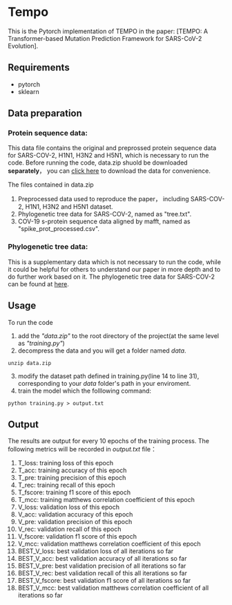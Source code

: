 # Tempo

This is the Pytorch implementation of TEMPO in the paper: [TEMPO: A Transformer-based Mutation Prediction Framework for SARS-CoV-2 Evolution]. 

## Requirements
- pytorch
- sklearn

## Data preparation

### Protein sequence data:

This data file contains the original and preprossed protein sequence data for SARS-COV-2, H1N1, H3N2 and H5N1, which is necessary to run the code. Before running the code, data.zip shuold be downloaded **separately**， you can [click here](https://github.com/ZJUDataIntelligence/Tempo/raw/main/data.zip) to download the data for convenience.

The files contained in data.zip
1. Preprocessed data used to reproduce the paper， including SARS-COV-2, H1N1, H3N2 and H5N1 dataset.
2. Phylogenetic tree data for SARS-COV-2, named as "tree.txt".
3. COV-19 s-protein sequence data aligned by mafft, named as "spike_prot_processed.csv".

### Phylogenetic tree data:
This is a supplementary data which is not necessary to run the code, while it could be helpful for others to understand our paper in more depth and to do further work based on it. The  phylogenetic tree data for SARS-COV-2 can be found at [here](https://ngdc.cncb.ac.cn/ncov/variation/tree).



## Usage
To run the code
1. add the *"data.zip"* to the root directory of the project(at the same level as *"training.py"*)
2. decompress the data and you will get a folder named *data*.

`unzip data.zip`

3. modify the dataset path defined in training.py(line 14 to line 31), corresponding to your *data* folder's path in your enviroment.
4. train the model which the folllowing command:

`python training.py > output.txt`

## Output
The results are output for every 10 epochs of the training process. The following metrics will be recorded in *output.txt* file：
1. T_loss: training loss of this epoch
2. T_acc: training accuracy of this epoch
3. T_pre: training precision of this epoch
4. T_rec: training recall of this epoch
5. T_fscore: training f1 score of this epoch
6. T_mcc: training matthews correlation coefficient of this epoch
7. V_loss: validation loss of this epoch
8. V_acc: validation accuracy of this epoch
9. V_pre: validation precision of this epoch
10. V_rec: validation recall of this epoch
11. V_fscore: validation f1 score of this epoch
12. V_mcc: validation matthews correlation coefficient of this epoch
14. BEST_V_loss: best validation loss of all iterations so far
15. BEST_V_acc: best validation accuracy of all iterations so far
16. BEST_V_pre: best validation precision of all iterations so far
17. BEST_V_rec: best validation recall of this all iterations so far
18. BEST_V_fscore: best validation f1 score of all iterations so far
19. BEST_V_mcc: best validation matthews correlation coefficient of all iterations so far


